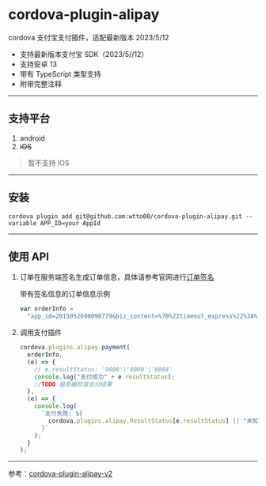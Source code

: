 # cordova-plugin-alipay

cordova 支付宝支付插件，适配最新版本 2023/5/12

- 支持最新版本支付宝 SDK（2023/5//12）
- 支持安卓 13
- 带有 TypeScript 类型支持
- 附带完整注释

---

## 支持平台

1. android
2. ~~iOS~~

> 暂不支持 IOS

---

## 安装

```shell
cordova plugin add git@github.com:wtto00/cordova-plugin-alipay.git --variable APP_ID=your AppId
```

---

## 使用 API

1. 订单在服务端签名生成订单信息，具体请参考官网进行[订单签名](https://docs.open.alipay.com/204/105465/)

   带有签名信息的订单信息示例

   ```javascript
   var orderInfo =
     "app_id=2015052600090779&biz_content=%7B%22timeout_express%22%3A%2230m%22%2C%22product_code%22%3A%22QUICK_MSECURITY_PAY%22%2C%22total_amount%22%3A%220.01%22%2C%22subject%22%3A%221%22%2C%22body%22%3A%22%E6%88%91%E6%98%AF%E6%B5%8B%E8%AF%95%E6%95%B0%E6%8D%AE%22%2C%22out_trade_no%22%3A%22IQJZSRC1YMQB5HU%22%7D&charset=utf-8&format=json&method=alipay.trade.app.pay&notify_url=http%3A%2F%2Fdomain.merchant.com%2Fpayment_notify&sign_type=RSA2&timestamp=2016-08-25%2020%3A26%3A31&version=1.0&sign=cYmuUnKi5QdBsoZEAbMXVMmRWjsuUj%2By48A2DvWAVVBuYkiBj13CFDHu2vZQvmOfkjE0YqCUQE04kqm9Xg3tIX8tPeIGIFtsIyp%2FM45w1ZsDOiduBbduGfRo1XRsvAyVAv2hCrBLLrDI5Vi7uZZ77Lo5J0PpUUWwyQGt0M4cj8g%3D";
   ```

2. 调用支付插件

   ```javascript
   cordova.plugins.alipay.payment(
     orderInfo,
     (e) => {
       // e.resultStatus: '9000'|'8000'|'6004'
       console.log("支付成功" + e.resultStatus);
       //TODO 服务器检查支付结果
     },
     (e) => {
       console.log(
         `支付失败: ${
           cordova.plugins.alipay.ResultStatus[e.resultStatus] || "未知错误"
         }`
       );
     }
   );
   ```

---

参考：[cordova-plugin-alipay-v2](https://github.com/hhjjj1010/cordova-plugin-alipay-v2)

